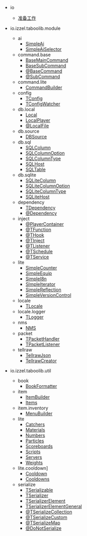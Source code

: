 * io
  + [准备工作](start-0.md)

* io.izzel.taboolib.module
  + ai
    - [SimpleAi](v5/SimpleAi.md)
    - [SimpleAiSelector](v5/SimpleAiSelector.md)
  + command.base
    - [BaseMainCommand](v5/BaseMainCommand.md)
    - [BaseSubCommand](v5/BaseSubCommand.md)
    - [@BaseCommand](v5/BaseCommand.md)
    - [@SubCommand](v5/SubCommand.md)
  + command.lite
    - [CommandBuilder](v5/CommandBuilder.md)
  + config
    - [TConfig](v5/TConfig.md)
    - [TConfigWatcher](v5/TConfigWatcher.md)
  + db.local
    - [Local](v5/Local.md)
    - [LocalPlayer](v5/LocalPlayer.md)
    - [@LocalFile](v5/LocalFile.md)
  + db.source
    - [DBSource](v5/DBSource.md)
  + db.sql
    - [SQLColumn](v5/SQLColumn.md)
    - [SQLColumnOption](v5/SQLColumnOption.md)
    - [SQLColumnType](v5/SQLColumnType.md)
    - [SQLHost](v5/SQLHost.md)
    - [SQLTable](v5/SQLTable.md)
  + db.sqlite
    - [SQLiteColumn](v5/SQLiteColumn.md)
    - [SQLiteColumnOption](v5/SQLiteColumnOption.md)
    - [SQLiteColumnType](v5/SQLiteColumnType.md)
    - [SQLiteHost](v5/SQLiteHost.md)
  + dependency
    - [TDependency](v5/TDependency.md)
    - [@Dependency](v5/Dependency.md)
  + inject
    - [@PlayerContainer](v5/PlayerContainer.md)
    - [@TFunction](v5/TFunction.md)
    - [@THook](v5/THook.md)
    - [@TInject](v5/TInject.md)
    - [@TListener](v5/TListener.md)
    - [@TSchedule](v5/TSchedule.md)
    - [@TService](v5/TService.md)
  + lite
    - [SimpleCounter](v5/SimpleCounter.md)
    - [SimpleEquip](v5/SimpleEquip.md)
    - [SimpleI8n](v5/SimpleI8n.md)
    - [SImpleIterator](v5/SImpleIterator.md)
    - [SimpleReflection](v5/SimpleReflection.md)
    - [SimpleVersionControl](v5/SimpleVersionControl.md)
  + locale
    - [TLocale](v5/TLocale.md)
  + locale.logger
    - [TLogger](v5/TLogger.md)
  + nms
    - [NMS](v5/NMS.md)
  + packet
    - [TPacketHandler](v5/TPacketHandler.md)
    - [TPacketListener](v5/TPacketListener.md)
  + tellraw
    - [TellrawJson](v5/TellrawJson.md)
    - [TellrawCreator](v5/TellrawCreator.md)

* io.izzel.taboolib.util
  + book
    - [BookFormatter](v5/BookFormatter.md)
  + item
    - [ItemBuilder](v5/ItemBuilder.md)
    - [Items](v5/Items.md)
  + item.inventory
    - [MenuBuilder](v5/MenuBuilder.md)
  + lite
    - [Catchers](v5/Catchers.md)
    - [Materials](v5/Materials.md)
    - [Numbers](v5/Numbers.md)
    - [Particles](v5/Particles.md)
    - [Scoreboards](v5/Scoreboards.md)
    - [Scripts](v5/Scripts.md)
    - [Servers](v5/Servers.md)
    - [Weights](v5/Weights.md)
  + lite.cooldown]
    - [Cooldown](v5/Cooldown.md)
    - [Cooldowns](v5/Cooldowns.md)
  + serialize
    - [TSerializable](v5/TSerializable.md)
    - [TSerializer](v5/TSerializer.md)
    - [TSerializerElement](v5/TSerializerElement.md)
    - [TSerializerElementGeneral](v5/TSerializerElementGeneral.md)
    - [@TSerializeCollection](v5/TSerializeCollection.md)
    - [@TSerializeCustom](v5/TSerializeCustom.md)
    - [@TSerializeMap](v5/TSerializeMap.md)
    - [@DoNotSerialize](v5/DoNotSerialize.md)
